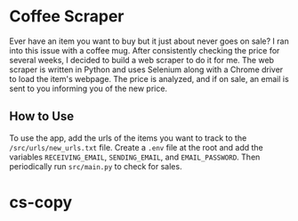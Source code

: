 # Coffee Scraper
Ever have an item you want to buy but it just about never goes on sale? I ran into this issue with a coffee mug. After consistently checking the price for several weeks, I decided to build a web scraper to do it for me. The web scraper is written in Python and uses Selenium along with a Chrome driver to load the item's webpage. The price is analyzed, and if on sale, an email is sent to you informing you of the new price. 

## How to Use
To use the app, add the urls of the items you want to track to the `/src/urls/new_urls.txt` file.  Create a `.env` file at the root and add the variables `RECEIVING_EMAIL`, `SENDING_EMAIL`, and `EMAIL_PASSWORD`. Then periodically run `src/main.py` to check for sales.
# cs-copy
